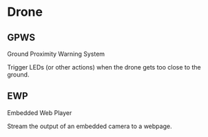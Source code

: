 # Drone

GPWS
----

Ground Proximity Warning System

Trigger LEDs (or other actions) when the drone gets too close to the ground.

EWP
----

Embedded Web Player

Stream the output of an embedded camera to a webpage.

